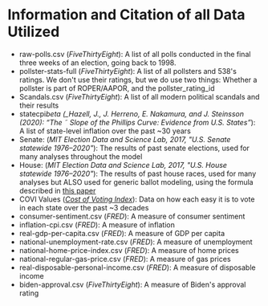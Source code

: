 # Information and Citation of all Data Utilized

- raw-polls.csv (_FiveThirtyEight_): A list of all polls conducted in the final three weeks of an election, going back to 1998.
- pollster-stats-full (_FiveThirtyEight_): A list of all pollsters and 538's ratings. We don't use their ratings, but we do use two things: Whether a pollster is part of ROPER/AAPOR, and the pollster_rating_id
- Scandals.csv (_FiveThirtyEight_): A list of all modern political scandals and their results
- statecpi*beta (\_Hazell, J., J. Herreno, E. Nakamura, and J. Steinsson (2020): “The ˜
  Slope of the Phillips Curve: Evidence from U.S. States”*): A list of state-level inflation over the past ~30 years
- Senate: (_MIT Election Data and Science Lab, 2017, "U.S. Senate statewide 1976–2020"_): The results of past senate elections, used for many analyses throughout the model
- House: (_MIT Election Data and Science Lab, 2017, "U.S. House statewide 1976–2020"_): The results of past house races, used for many analyses but ALSO used for generic ballot modeling, using the formula described in [this paper](https://centerforpolitics.org/crystalball/articles/seats-votes-relationship-in-the-u-s-house-1972-2020/)
- COVI Values (_[Cost of Voting Index](https://costofvotingindex.com/)_): Data on how each easy it is to vote in each state over the past ~3 decades
- consumer-sentiment.csv (_FRED_): A measure of consumer sentiment
- inflation-cpi.csv (_FRED_): A measure of inflation
- real-gdp-per-capita.csv (_FRED_): A measure of GDP per capita
- national-unemployment-rate.csv (_FRED_): A measure of unemployment
- national-home-price-index.csv (_FRED_): A measure of home prices
- national-regular-gas-price.csv (_FRED_): A measure of gas prices
- real-disposable-personal-income.csv (_FRED_): A measure of disposable income
- biden-approval.csv (_FiveThirtyEight_): A measure of Biden's approval rating
